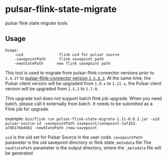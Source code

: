 # pulsar-flink-state-migrate
pulsar flink state migrate tools

## Usage

```
Usage:
	-uid                flink uid for pulsar source
	-savepointPath      flink savepoint path
	-newStatePath      new flink savepoint path
```


This tool is used to migrate from pulsar-flink-connector versions prior to `2.4.27` to [pulsar-flink-connector version `2.5.8.3`](https://repo1.maven.org/maven2/io/streamnative/connectors/).
At the same time, the Pulsar client version will be upgraded from `1.9.x` to `1.11.x`, the Pulsar client version will be upgraded from `2.5.2` to `2.7.0`.

This upgrade tool does not support batch flink job upgrade. When you need batch, please call it externally from batch.
It needs to be submitted as a Flink job for upgrade.

example:
`bin/flink run pulsar-flink-state-migrate-1.11-0.0.1.jar -uid pulsar-source-id -savepointPath savepoint/savepoint-1af2b3-a7db17bbd4b1 -newStatePath /new-savepoint`

`uid` is the uid set for Pulsar Source in the user code.
`savepointPath` parameter is the old savepoint directory or flink state`_metadata` file
The `newStatePath` parameter is the output directory, where the `_metadata` file will be generated